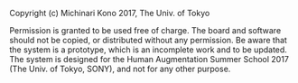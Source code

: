 Copyright (c) Michinari Kono 2017, The Univ. of Tokyo

Permission is granted to be used free of charge.
The board and software should not be copied, or distributed without any permission. 
Be aware that the system is a prototype, which is an incomplete work and to be updated.
The system is designed for the Human Augmentation Summer School 2017 (The Univ. of Tokyo, SONY), and not for any other purpose.
